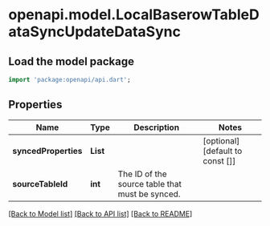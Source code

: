# openapi.model.LocalBaserowTableDataSyncUpdateDataSync

## Load the model package
```dart
import 'package:openapi/api.dart';
```

## Properties
Name | Type | Description | Notes
------------ | ------------- | ------------- | -------------
**syncedProperties** | **List<String>** |  | [optional] [default to const []]
**sourceTableId** | **int** | The ID of the source table that must be synced. | 

[[Back to Model list]](../README.md#documentation-for-models) [[Back to API list]](../README.md#documentation-for-api-endpoints) [[Back to README]](../README.md)


